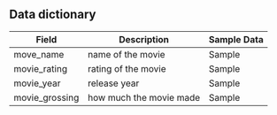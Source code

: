 ## Data dictionary

| Field        | Description                         | Sample Data         |
| ------------ | ----------------------------------- | ------------------- |
| move_name    | name of the movie                   | Sample              |
| movie_rating | rating of the movie                 | Sample              |
| movie_year   | release year                        | Sample              |
| movie_grossing| how much the movie made            | Sample              |
